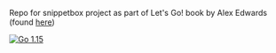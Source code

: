 Repo for snippetbox project as part of Let's Go! book by Alex Edwards 
(found [here](https://lets-go.alexedwards.net))

<a href="https://golang.org/doc/go1.15"><img alt="Go 1.15" src="https://img.shields.io/badge/golang-1.15-blue?logo=go&color=5EC9E3"></a>